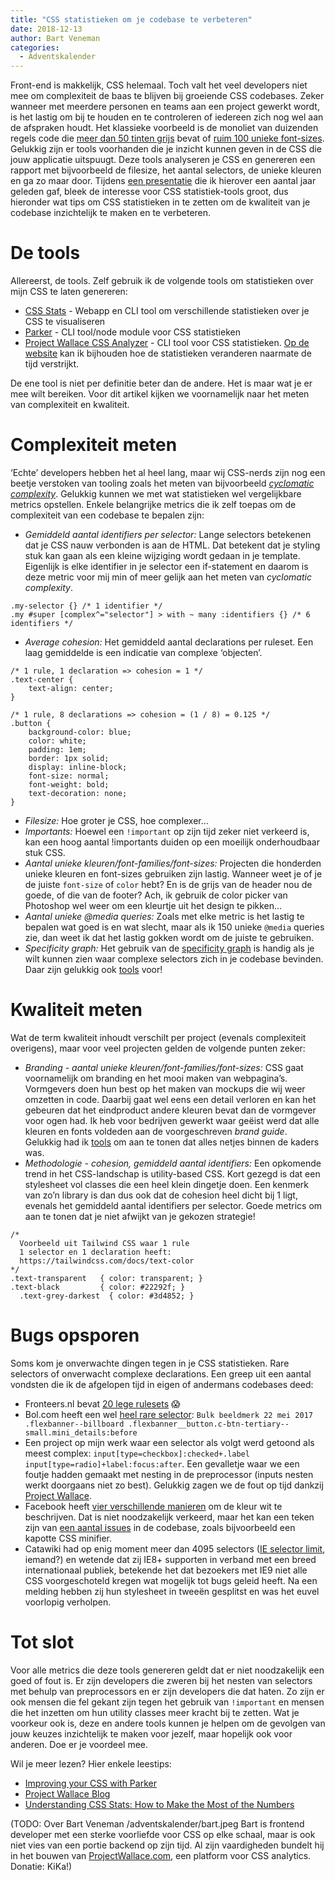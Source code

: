 ```yaml
---
title: "CSS statistieken om je codebase te verbeteren"
date: 2018-12-13
author: Bart Veneman
categories: 
  - Adventskalender
---
```

Front-end is makkelijk, CSS helemaal. Toch valt het veel developers niet mee om complexiteit de baas te blijven bij groeiende CSS codebases. Zeker wanneer met meerdere personen en teams aan een project gewerkt wordt, is het lastig om bij te houden en te controleren of iedereen zich nog wel aan de afspraken houdt. Het klassieke voorbeeld is de monoliet van duizenden regels code die [meer dan 50 tinten grijs](https://www.projectwallace.com/printdeal/drukzo/colors) bevat of [ruim 100 unieke font-sizes](https://www.projectwallace.com/teamwallace/smashing-magazine/fontsizes). Gelukkig zijn er tools voorhanden die je inzicht kunnen geven in de CSS die jouw applicatie uitspuugt. Deze tools analyseren je CSS en genereren een rapport met bijvoorbeeld de filesize, het aantal selectors, de unieke kleuren en ga zo maar door. Tijdens [een presentatie](https://codepen.io/bartveneman/pen/OPMevb) die ik hierover een aantal jaar geleden gaf, bleek de interesse voor CSS statistiek-tools groot, dus hieronder wat tips om CSS statistieken in te zetten om de kwaliteit van je codebase inzichtelijk te maken en te verbeteren.

# De tools

Allereerst, de tools. Zelf gebruik ik de volgende tools om statistieken over mijn CSS te laten genereren:

* [CSS Stats](https://cssstats.com/) - Webapp en CLI tool om verschillende statistieken over je CSS te visualiseren
* [Parker](https://github.com/katiefenn/parker) - CLI tool/node module voor CSS statistieken
* [Project Wallace CSS Analyzer](https://github.com/bartveneman/wallace-cli) - CLI tool voor CSS statistieken. [Op de website](https://www.projectwallace.com/) kan ik bijhouden hoe de statistieken veranderen naarmate de tijd verstrijkt.

De ene tool is niet per definitie beter dan de andere. Het is maar wat je er mee wilt bereiken. Voor dit artikel kijken we voornamelijk naar het meten van complexiteit en kwaliteit.

# Complexiteit meten

‘Echte’ developers hebben het al heel lang, maar wij CSS-nerds zijn nog een beetje verstoken van tooling zoals het meten van bijvoorbeeld *[cyclomatic complexity](https://en.wikipedia.org/wiki/Cyclomatic_complexity)*. Gelukkig kunnen we met wat statistieken wel vergelijkbare metrics opstellen. Enkele belangrijke metrics die ik zelf toepas om de complexiteit van een codebase te bepalen zijn:

* *Gemiddeld aantal identifiers per selector:* Lange selectors betekenen dat je CSS nauw verbonden is aan de HTML. Dat betekent dat je styling stuk kan gaan als een kleine wijziging wordt gedaan in je template. Eigenlijk is elke identifier in je selector een if-statement en daarom is deze metric voor mij min of meer gelijk aan het meten van _cyclomatic complexity_.

```
.my-selector {} /* 1 identifier */
.my #super [complex^="selector"] > with ~ many :identifiers {} /* 6 identifiers */
```

* *Average cohesion:* Het gemiddeld aantal declarations per ruleset. Een laag gemiddelde is een indicatie van complexe ‘objecten’.

```
/* 1 rule, 1 declaration => cohesion = 1 */
.text-center {
    text-align: center;
}

/* 1 rule, 8 declarations => cohesion = (1 / 8) = 0.125 */
.button {
    background-color: blue;
    color: white;
    padding: 1em;
    border: 1px solid;
    display: inline-block;
    font-size: normal;
    font-weight: bold;
    text-decoration: none;
}
```

* *Filesize:* Hoe groter je CSS, hoe complexer…
* *Importants:* Hoewel een `!important` op zijn tijd zeker niet verkeerd is, kan een hoog aantal !importants duiden op een moeilijk onderhoudbaar stuk CSS.
* *Aantal unieke kleuren/font-families/font-sizes:* Projecten die honderden unieke kleuren en font-sizes gebruiken zijn lastig. Wanneer weet je of je de juiste `font-size` of `color` hebt? En is de grijs van de header nou de goede, of die van de footer? Ach, ik gebruik de color picker van Photoshop wel weer om een kleurtje uit het design te pikken…
* *Aantal unieke @media queries:* Zoals met elke metric is het lastig te bepalen wat goed is en wat slecht, maar als ik 150 unieke `@media` queries zie, dan weet ik dat het lastig gokken wordt om de juiste te gebruiken.
* *Specificity graph:* Het gebruik van de [specificity graph](https://csswizardry.com/2014/10/the-specificity-graph/) is handig als je wilt kunnen zien waar complexe selectors zich in je codebase bevinden. Daar zijn gelukkig ook [tools](https://isellsoap.github.io/specificity-visualizer/) voor!

# Kwaliteit meten

Wat de term kwaliteit inhoudt verschilt per project (evenals complexiteit overigens), maar voor veel projecten gelden de volgende punten zeker:

* *Branding - aantal unieke kleuren/font-families/font-sizes:* CSS gaat voornamelijk om branding en het mooi maken van webpagina’s. Vormgevers doen hun best op het maken van mockups die wij weer omzetten in code. Daarbij gaat wel eens een detail verloren en kan het gebeuren dat het eindproduct andere kleuren bevat dan de vormgever voor ogen had. Ik heb voor bedrijven gewerkt waar geëist werd dat alle kleuren en fonts voldeden aan de voorgeschreven *brand guide*. Gelukkig had ik [tools](https://github.com/bartveneman/gromit-cli) om aan te tonen dat alles netjes binnen de kaders was.
* *Methodologie - cohesion, gemiddeld aantal identifiers:* Een opkomende trend in het CSS-landschap is utility-based CSS. Kort gezegd is dat een stylesheet vol classes die een heel klein dingetje doen. Een kenmerk van zo’n library is dan dus ook dat de cohesion heel dicht bij 1 ligt, evenals het gemiddeld aantal identifiers per selector. Goede metrics om aan te tonen dat je niet afwijkt van je gekozen strategie!

```
/* 
  Voorbeeld uit Tailwind CSS waar 1 rule 
  1 selector en 1 declaration heeft:
  https://tailwindcss.com/docs/text-color 
*/
.text-transparent   { color: transparent; }
.text-black         { color: #22292f; }
  .text-grey-darkest  { color: #3d4852; }
```

# Bugs opsporen

Soms kom je onverwachte dingen tegen in je CSS statistieken. Rare selectors of onverwacht complexe declarations. Een greep uit een aantal vondsten die ik de afgelopen tijd in eigen of andermans codebases deed:

* Fronteers.nl bevat [20 lege rulesets](https://www.projectwallace.com/bartveneman/fronteers/stylesheet) 😱
* Bol.com heeft een wel [heel rare selector](https://www.projectwallace.com/bartveneman/bolcom/selectors): `Bulk beeldmerk 22 mei 2017 .flexbanner--billboard .flexbanner__button.c-btn-tertiary--small.mini_details:before`
* Een project op mijn werk waar een selector als volgt werd getoond als meest complex: `input[type=checkbox]:checked+.label input[type=radio]+label:focus:after`. Een gevalletje waar we een foutje hadden gemaakt met nesting in de preprocessor (inputs nesten werkt doorgaans niet zo best). Gelukkig zagen we de fout op tijd dankzij [Project Wallace](https://www.projectwallace.com/adwise/sportdirect/imports/20181001090916777#selectors.identifiers.top).
* Facebook heeft [vier verschillende manieren](https://www.projectwallace.com/teamwallace/facebookcom/colors#duplicate:%23fff) om de kleur wit te beschrijven. Dat is niet noodzakelijk verkeerd, maar het kan een teken zijn van [een aantal issues](https://www.projectwallace.com/blog/detecting-color-aliases/) in de codebase, zoals bijvoorbeeld een kapotte CSS minifier.
* Catawiki had op enig moment meer dan 4095 selectors ([IE selector limit](https://stackoverflow.com/a/9906889), iemand?) en wetende dat zij IE8+ supporten in verband met een breed internationaal publiek, betekende het dat bezoekers met IE9 niet alle CSS voorgeschoteld kregen wat mogelijk tot bugs geleid heeft. Na een melding hebben zij hun stylesheet in tweeën gesplitst en was het euvel voorlopig verholpen.

# Tot slot

Voor alle metrics die deze tools genereren geldt dat er niet noodzakelijk een goed of fout is. Er zijn developers die zweren bij het nesten van selectors met behulp van preprocessors en er zijn developers die dat haten. Zo zijn er ook mensen die fel gekant zijn tegen het gebruik van `!important` en mensen die het inzetten om hun utility classes meer kracht bij te zetten. Wat je voorkeur ook is, deze en andere tools kunnen je helpen om de gevolgen van jouw keuzes inzichtelijk te maken voor jezelf, maar hopelijk ook voor anderen. Doe er je voordeel mee.

Wil je meer lezen? Hier enkele leestips:

* [Improving your CSS with Parker](https://csswizardry.com/2016/06/improving-your-css-with-parker/)
* [Project Wallace Blog](https://www.projectwalace.com/blog)
* [Understanding CSS Stats: How to Make the Most of the Numbers](https://webdesign.tutsplus.com/tutorials/understanding-css-stats-how-to-make-the-most-of-the-numbers--cms-22756)

(TODO: Over Bart Veneman
/adventskalender/bart.jpeg
Bart is frontend developer met een sterke voorliefde voor CSS op elke schaal, maar is ook niet vies van een portie backend op zijn tijd. Al zijn vaardigheden bundelt hij in het bouwen van [ProjectWallace.com](http://projectwallace.com/), een platform voor CSS analytics.
Donatie: KiKa!)
